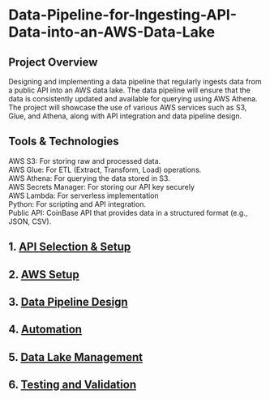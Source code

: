 # Data-Pipeline-for-Ingesting-API-Data-into-an-AWS-Data-Lake

## Project Overview
Designing and implementing a data pipeline that regularly ingests data from a public API into an AWS data lake. The data pipeline will ensure that the data is consistently updated and available for querying using AWS Athena. The project will showcase the use of various AWS services such as S3, Glue, and Athena, along with API integration and data pipeline design.



## Tools & Technologies
AWS S3: For storing raw and processed data.<br>
AWS Glue: For ETL (Extract, Transform, Load) operations.<br>
AWS Athena: For querying the data stored in S3.<br>
AWS Secrets Manager: For storing our API key securely<br>
AWS Lambda: For serverless implementation<br>
Python: For scripting and API integration.<br>
Public API: CoinBase API that provides data in a structured format (e.g., JSON, CSV).


## 1. [API Selection \& Setup](API%20Selection%20and%20Setup/README.md)

## 2. [AWS Setup](AWS%20Setup/README.md)

## 3. [Data Pipeline Design](Data%20Pipeline%20Design/README.md)

## 4. [Automation](Automation/README.md)

## 5. [Data Lake Management](Data%20Lake%20Management/README.md)

## 6. [Testing and Validation](Testing%20and%20Validation/README.md)
